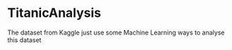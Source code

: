 # TitanicAnalysis
The dataset from Kaggle just use some Machine Learning ways to analyse this dataset
